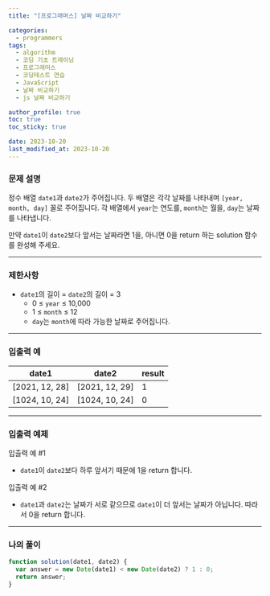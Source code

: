 ```yaml
---
title: "[프로그래머스] 날짜 비교하기"

categories:
  - programmers
tags:
  - algorithm
  - 코딩 기초 트레이닝
  - 프로그래머스
  - 코딩테스트 연습
  - JavaScript
  - 날짜 비교하기
  - js 날짜 비교하기

author_profile: true
toc: true
toc_sticky: true

date: 2023-10-20
last_modified_at: 2023-10-20
---
```


### 문제 설명

정수 배열 `date1`과 `date2`가 주어집니다. 두 배열은 각각 날짜를 나타내며 `[year, month, day]` 꼴로 주어집니다. 각 배열에서 `year`는 연도를, `month`는 월을, `day`는 날짜를 나타냅니다.

만약 `date1`이 `date2`보다 앞서는 날짜라면 1을, 아니면 0을 return 하는 solution 함수를 완성해 주세요.

---

### 제한사항

- `date1`의 길이 = `date2`의 길이 = 3
  - 0 ≤ `year` ≤ 10,000
  - 1 ≤ `month` ≤ 12
  - `day`는 `month`에 따라 가능한 날짜로 주어집니다.

---

### 입출력 예

| date1          | date2          | result |
| -------------- | -------------- | ------ |
| [2021, 12, 28] | [2021, 12, 29] | 1      |
| [1024, 10, 24] | [1024, 10, 24] | 0      |

---

### 입출력 예제

입출력 예 #1

- `date1`이 `date2`보다 하루 앞서기 때문에 1을 return 합니다.

입출력 예 #2

- `date1`과 `date2`는 날짜가 서로 같으므로 `date1`이 더 앞서는 날짜가 아닙니다. 따라서 0을 return 합니다.

---

### 나의 풀이

```jsx
function solution(date1, date2) {
  var answer = new Date(date1) < new Date(date2) ? 1 : 0;
  return answer;
}
```
